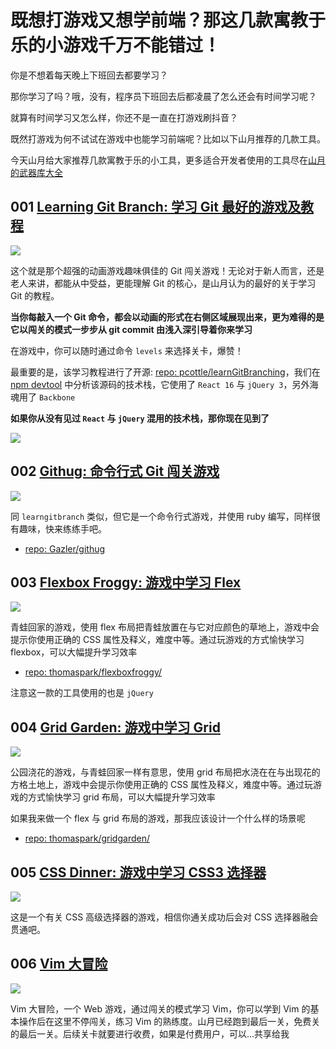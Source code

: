 # 既想打游戏又想学前端？那这几款寓教于乐的小游戏千万不能错过！

你是不想着每天晚上下班回去都要学习？

那你学习了吗？哦，没有，程序员下班回去后都凌晨了怎么还会有时间学习呢？

就算有时间学习又怎么样，你还不是一直在打游戏刷抖音？

既然打游戏为何不试试在游戏中也能学习前端呢？比如以下山月推荐的几款工具。

今天山月给大家推荐几款寓教于乐的小工具，更多适合开发者使用的工具尽在[山月的武器库大全](https://weekly.shanyue.tech/tool)

## 001 [Learning Git Branch: 学习 Git 最好的游戏及教程](https://learngitbranching.js.org/)

![](https://cdn.jsdelivr.net/gh/shfshanyue/weekly/docs/assets/learngit.png)

这个就是那个超强的动画游戏趣味俱佳的 Git 闯关游戏！无论对于新人而言，还是老人来讲，都能从中受益，更能理解 Git 的核心，是山月认为的最好的关于学习 Git 的教程。

**当你每敲入一个 Git 命令，都会以动画的形式在右侧区域展现出来，更为难得的是它以闯关的模式一步步从 git commit 由浅入深引导着你来学习**

在游戏中，你可以随时通过命令 `levels` 来选择关卡，爆赞！

最重要的是，该学习教程进行了开源: [repo: pcottle/learnGitBranching](https://github.com/pcottle/learnGitBranching)，我们在 [npm devtool](https://npm.devtool.tech/explore/github/pcottle/learnGitBranching) 中分析该源码的技术栈，它使用了 `React 16` 与 `jQuery 3`，另外海魂用了 `Backbone`

**如果你从没有见过 `React` 与 `jQuery` 混用的技术栈，那你现在见到了**

![](https://cdn.jsdelivr.net/gh/shfshanyue/weekly/docs/assets/learngitrepo.png)
    

## 002 [Githug: 命令行式 Git 闯关游戏](https://github.com/Gazler/githug)

![](https://cdn.jsdelivr.net/gh/shfshanyue/weekly/docs/assets/githug.png)

同 `learngitbranch` 类似，但它是一个命令行式游戏，并使用 ruby 编写，同样很有趣味，快来练练手吧。


+ [repo: Gazler/githug](https://github.com/Gazler/githug)


## 003 [Flexbox Froggy: 游戏中学习 Flex](https://flexboxfroggy.com/)

![](https://cdn.jsdelivr.net/gh/shfshanyue/weekly/docs/assets/flexboxfrog.png)

青蛙回家的游戏，使用 flex 布局把青蛙放置在与它对应颜色的草地上，游戏中会提示你使用正确的 CSS 属性及释义，难度中等。通过玩游戏的方式愉快学习 flexbox，可以大幅提升学习效率

+ [repo: thomaspark/flexboxfroggy/](https://github.com/thomaspark/flexboxfroggy/)

注意这一款的工具使用的也是 `jQuery`


    

## 004 [Grid Garden: 游戏中学习 Grid](https://cssgridgarden.com/)

![](https://cdn.jsdelivr.net/gh/shfshanyue/weekly/docs/assets/gridgarden.png)

公园浇花的游戏，与青蛙回家一样有意思，使用 grid 布局把水浇在在与出现花的方格土地上，游戏中会提示你使用正确的 CSS 属性及释义，难度中等。通过玩游戏的方式愉快学习 grid 布局，可以大幅提升学习效率

如果我来做一个 flex 与 grid 布局的游戏，那我应该设计一个什么样的场景呢


+ [repo: thomaspark/gridgarden/](https://github.com/thomaspark/gridgarden/)


## 005 [CSS Dinner: 游戏中学习 CSS3 选择器](https://flukeout.github.io/)

![](https://cdn.jsdelivr.net/gh/shfshanyue/weekly/docs/assets/cssdinner.png)

这是一个有关 CSS 高级选择器的游戏，相信你通关成功后会对 CSS 选择器融会贯通吧。


## 006 [Vim 大冒险](https://vim-adventures.com/)

![](https://cdn.jsdelivr.net/gh/shfshanyue/weekly/docs/assets/vimadventure.png)

Vim 大冒险，一个 Web 游戏，通过闯关的模式学习 Vim，你可以学到 Vim 的基本操作后在这里不停闯关，练习 Vim 的熟练度。山月已经跑到最后一关，免费关的最后一关。后续关卡就要进行收费，如果是付费用户，可以...共享给我